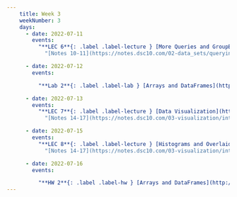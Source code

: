 ```yaml
---
    title: Week 3
    weekNumber: 3
    days:
      - date: 2022-07-11
        events:
          "**LEC 6**{: .label .label-lecture } [More Queries and GroupBy](http://datahub.ucsd.edu/user-redirect/git-sync?repo=https://github.com/dsc-courses/dsc10-2022-su&subPath=lectures/lec06/lec06.ipynb)":
            "[Notes 10-11](https://notes.dsc10.com/02-data_sets/querying.html)"

      - date: 2022-07-12
        events:

          "**Lab 2**{: .label .label-lab } [Arrays and DataFrames](http://datahub.ucsd.edu/user-redirect/git-sync?repo=https://github.com/dsc-courses/dsc10-2022-su&subPath=labs/lab2/lab2.ipynb) ":

      - date: 2022-07-13
        events:
          "**LEC 7**{: .label .label-lecture } [Data Visualization](http://datahub.ucsd.edu/user-redirect/git-sync?repo=https://github.com/dsc-courses/dsc10-2022-su&subPath=lectures/lec07/lec07-live.ipynb)":
            "[Notes 14-17](https://notes.dsc10.com/03-visualization/intro.html)"

      - date: 2022-07-15
        events:
          "**LEC 8**{: .label .label-lecture } [Histograms and Overlaid Plots](http://datahub.ucsd.edu/user-redirect/git-sync?repo=https://github.com/dsc-courses/dsc10-2022-su&subPath=lectures/lec08/lec08-live.ipynb)":
            "[Notes 14-17](https://notes.dsc10.com/03-visualization/intro.html)"

      - date: 2022-07-16
        events:

          "**HW 2**{: .label .label-hw } [Arrays and DataFrames](http://datahub.ucsd.edu/user-redirect/git-sync?repo=https://github.com/dsc-courses/dsc10-2022-su&subPath=homeworks/hw2/hw2.ipynb) ":
---
```

